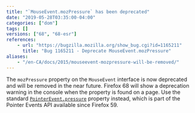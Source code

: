 ```yaml
---
title: "`MouseEvent.mozPressure` has been deprecated"
date: "2019-05-28T03:35:00-04:00"
categories: ["dom"]
tags: []
versions: ["68", "68-esr"]
references:
    - url: "https://bugzilla.mozilla.org/show_bug.cgi?id=1165211"
      title: "Bug 1165211 - Deprecate MouseEvent.mozPressure"
aliases:
    - "/en-CA/docs/2015/mouseevent-mozpressure-will-be-removed/"
---
```

The `mozPressure` property on the `MouseEvent` interface is now deprecated and will be removed in the near future. Firefox 68 will show a deprecation warning in the console when the property is found on a page. Use the standard [`PointerEvent.pressure`](https://developer.mozilla.org/docs/Web/API/PointerEvent/pressure) property instead, which is part of the Pointer Events API available since Firefox 59.
